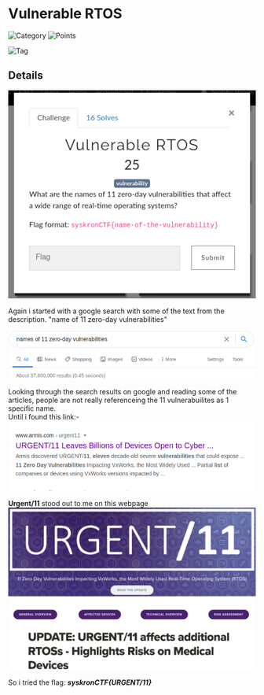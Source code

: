 # Vulnerable RTOS

![Category](http://img.shields.io/badge/Category-Trivia-orange?style=for-the-badge) ![Points](http://img.shields.io/badge/Points-25-brightgreen?style=for-the-badge)

![Tag](https://img.shields.io/badge/Tag-vulnerability-blue?style=plastic)

## Details

![Details](https://github.com/CTSecUK/Syskron-Security-CTF-2020/blob/main/Write-ups/images/vulnerable_RTOS_details.png)

Again i started with a google search with some of the text from the description. "name of 11 zero-day vulnerabilities"

![Image](https://github.com/CTSecUK/Syskron-Security-CTF-2020/blob/main/Write-ups/images/vulnerable_RTOS_google_results.png)

Looking through the search results on google and reading some of the articles, people are not really referenceing the 11 vulnerabuilites as 1 specific name.\
Until i found this link:-
![Image](https://github.com/CTSecUK/Syskron-Security-CTF-2020/blob/main/Write-ups/images/vulnerable_RTOS_google_search.png)

**Urgent/11** stood out to me on this webpage 
![Image](https://github.com/CTSecUK/Syskron-Security-CTF-2020/blob/main/Write-ups/images/vulnerable_RTOS_Urgent11.png)



So i tried the flag: ***syskronCTF{URGENT/11}***
